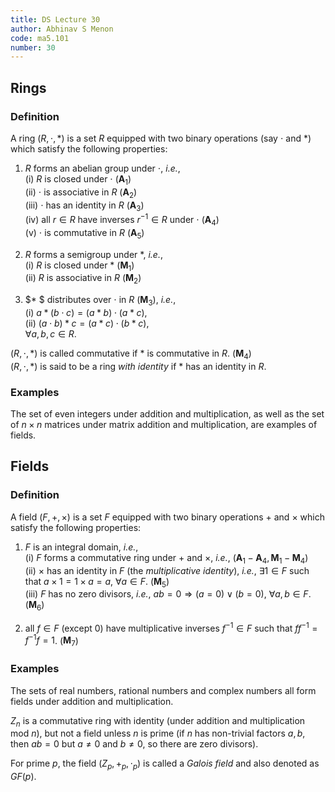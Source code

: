 ```yaml
---
title: DS Lecture 30
author: Abhinav S Menon
code: ma5.101
number: 30
---
```


## Rings
### Definition
A ring $(R, \cdot, * )$ is a set $R$ equipped with two binary operations (say $\cdot$ and $*$) which satisfy the following properties:  
1. $R$ forms an abelian group under $\cdot$, *i.e.*,  
    (i) $R$ is closed under $\cdot$ $(\textbf{A}_1)$  
    (ii) $\cdot$ is associative in $R$ ($\textbf{A}_2$)  
    (iii) $\cdot$ has an identity in $R$ ($\textbf{A}_3$)  
    (iv) all $r \in R$ have inverses $r^{-1} \in R$ under $\cdot$ ($\textbf{A}_4$)  
    (v) $\cdot$ is commutative in $R$ ($\textbf{A}_5$)  

2. $R$ forms a semigroup under $*$, *i.e.*,  
    (i) $R$ is closed under $*$ ($\textbf{M}_1$)  
    (ii) $R$ is associative in $R$ ($\textbf{M}_2$)  

3. $* $ distributes over $\cdot$ in $R$ ($\textbf{M}_3$), *i.e.*,  
    (i) $a * (b \cdot c) = (a * b) \cdot (a * c)$,  
    (ii) $(a \cdot  b ) * c = (a * c) \cdot (b * c)$,  
    $\forall a,b,c \in R$.
    
    
$(R, \cdot, * )$ is called commutative if $*$ is commutative in $R$. ($\textbf{M}_4$)  
$(R, \cdot, * )$ is said to be a ring *with identity* if $*$ has an identity in $R$.

### Examples
The set of even integers under addition and multiplication, as well as the set of $n \times n$ matrices under matrix addition and multiplication, are examples of fields.

## Fields
### Definition
A field $(F, +, \times)$ is a set $F$ equipped with two binary operations $+$ and $\times$ which satisfy the following properties:  

1. $F$ is an integral domain, *i.e.*,  
    (i) $F$ forms a commutative ring under $+$ and $\times$, *i.e.*, ($\textbf{A}_1-\textbf{A}_4, \textbf{M}_1-\textbf{M}_4$)  
    (ii) $\times$ has an identity in $F$ (the *multiplicative identity*), *i.e.*, $\exists 1 \in F$ such that $a \times  1 = 1 \times a = a$, $\forall a \in F$. ($\textbf{M}_5$)  
    (iii) $F$ has no zero divisors, *i.e.*, $ab = 0 \Rightarrow (a = 0) \lor (b = 0)$, $\forall a,b \in F$. ($\textbf{M}_6$)  
    
2. all $f \in F$ (except 0) have multiplicative inverses $f^{-1} \in F$ such that $ff^{-1} = f^{-1}f = 1$. ($\textbf{M}_7$)

### Examples
The sets of real numbers, rational numbers and complex numbers all form fields under addition and multiplication.

$Z_n$ is a commutative ring with identity (under addition and multiplication mod $n$), but not a field unless $n$ is prime (if $n$ has non-trivial factors $a, b$, then $ab = 0$ but $a \neq 0$ and $b \neq 0$, so there are zero divisors).

For prime $p$, the field $(Z_p, +_p, \cdot_p)$ is called a *Galois field* and also denoted as $GF(p)$.
